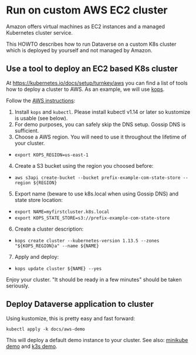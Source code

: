 # Run on custom AWS EC2 cluster

Amazon offers virtual machines as EC2 instances and a managed Kubernetes cluster
service.

This HOWTO describes how to run Dataverse on a custom K8s cluster which is
deployed by yourself and not managed by Amazon.

## Use a tool to deploy an EC2 based K8s cluster

At https://kubernetes.io/docs/setup/turnkey/aws you can find a list of tools
how to deploy a cluster to AWS. As an example, we will use [kops](https://github.com/kubernetes/kops).

Follow the [AWS instructions](https://github.com/kubernetes/kops/blob/master/docs/aws.md):
1. Install `kops` and `kubectl`. Please install kubectl v1.14 or later so kustomize is usable (see below).
2. For demo purposes, you can safely skip the DNS setup. Gossip DNS is sufficient.
3. Choose a AWS region. You will need to use it throughout the lifetime of your cluster.
  * `export KOPS_REGION=us-east-1`
4. Create a S3 bucket using the region you choosed before:
  * `aws s3api create-bucket --bucket prefix-example-com-state-store --region ${REGION}`
5. Export name (beware to use k8s.local when using Gossip DNS) and state store location:
  * `export NAME=myfirstcluster.k8s.local`
  * `export KOPS_STATE_STORE=s3://prefix-example-com-state-store`
6. Create a cluster description:
  * `kops create cluster --kubernetes-version 1.13.5 --zones "${KOPS_REGION}a" --name ${NAME}`
7. Apply and deploy:
  * `kops update cluster ${NAME} --yes`

Enjoy your cluster. "It should be ready in a few minutes" should be taken seriously.

## Deploy Dataverse application to cluster

Using kustomize, this is pretty easy and fast forward:
```
kubectl apply -k docs/aws-demo
```

This will deploy a default demo instance to your cluster. See also:
[minikube demo](minikube.md) and [k3s demo](k3s.md).
